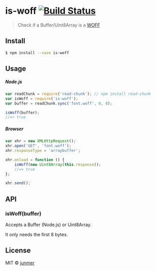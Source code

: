 # is-woff [![Build Status](https://travis-ci.org/junmer/is-woff.svg?branch=master)](https://travis-ci.org/junmer/is-woff)

> Check if a Buffer/Uint8Array is a [WOFF](http://www.w3.org/TR/WOFF/#WOFFHeader) 

## Install

```sh
$ npm install --save is-woff
```


## Usage

##### Node.js

```js
var readChunk = require('read-chunk'); // npm install read-chunk
var isWoff = require('is-woff');
var buffer = readChunk.sync('font.woff', 0, 8);

isWoff(buffer);
//=> true
```

##### Browser

```js
var xhr = new XMLHttpRequest();
xhr.open('GET', 'font.woff');
xhr.responseType = 'arraybuffer';

xhr.onload = function () {
	isWoff(new Uint8Array(this.response));
	//=> true
};

xhr.send();
```


## API

### isWoff(buffer)

Accepts a Buffer (Node.js) or Uint8Array.

It only needs the first 8 bytes.


## License

MIT © [junmer](https://github.com/junmer/)
